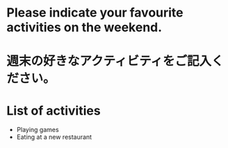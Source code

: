# Please indicate your favourite activities on the weekend.
# 週末の好きなアクティビティをご記入ください。

# List of activities
- Playing games
- Eating at a new restaurant

